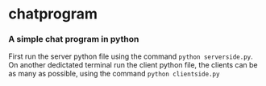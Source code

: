 # chatprogram
### A simple chat program in python
First run the server python file using the command `python serverside.py`.
On another dedictated terminal run the client python file, the clients can be as many as possible, using the command `python clientside.py`
